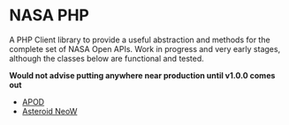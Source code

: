# NASA PHP

A PHP Client library to provide a useful abstraction and methods for the complete set of NASA Open APIs. Work in progress and very early stages, although the classes below are functional and tested.

**Would not advise putting anywhere near production until v1.0.0 comes out**


- [APOD](docs/apod/README.md)
- [Asteroid NeoW](docs/neows/README.md)
